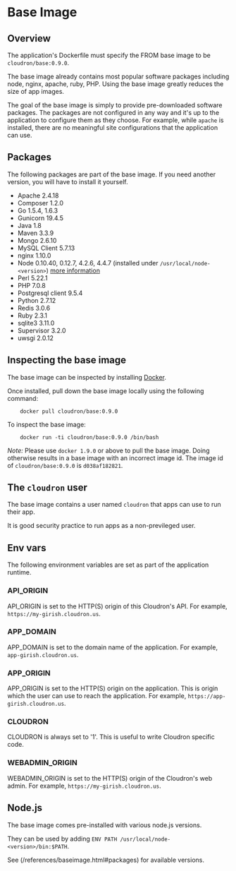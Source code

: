 # Base Image

## Overview

The application's Dockerfile must specify the FROM base image to be `cloudron/base:0.9.0`.

The base image already contains most popular software packages including node, nginx, apache,
ruby, PHP. Using the base image greatly reduces the size of app images.

The goal of the base image is simply to provide pre-downloaded software packages. The packages
are not configured in any way and it's up to the application to configure them as they choose.
For example, while `apache` is installed, there are no meaningful site configurations that the
application can use.

## Packages

The following packages are part of the base image. If you need another version, you will have to
install it yourself.

* Apache 2.4.18
* Composer 1.2.0
* Go 1.5.4, 1.6.3
* Gunicorn 19.4.5
* Java 1.8
* Maven 3.3.9
* Mongo 2.6.10
* MySQL Client 5.7.13
* nginx 1.10.0
* Node 0.10.40, 0.12.7, 4.2.6, 4.4.7 (installed under `/usr/local/node-<version>`) [more information](#node-js)
* Perl 5.22.1
* PHP 7.0.8
* Postgresql client 9.5.4
* Python 2.7.12
* Redis 3.0.6
* Ruby 2.3.1
* sqlite3 3.11.0
* Supervisor 3.2.0
* uwsgi 2.0.12

## Inspecting the base image

The base image can be inspected by installing [Docker](https://docs.docker.com/installation/).

Once installed, pull down the base image locally using the following command:
```
    docker pull cloudron/base:0.9.0
```

To inspect the base image:
```
    docker run -ti cloudron/base:0.9.0 /bin/bash
```

*Note:* Please use `docker 1.9.0` or above to pull the base image. Doing otherwise results in a base
image with an incorrect image id. The image id of `cloudron/base:0.9.0` is `d038af182821`.

## The `cloudron` user

The base image contains a user named `cloudron` that apps can use to run their app.

It is good security practice to run apps as a non-previleged user.

## Env vars

The following environment variables are set as part of the application runtime.

### API_ORIGIN

API_ORIGIN is set to the HTTP(S) origin of this Cloudron's API. For example,
`https://my-girish.cloudron.us`.

### APP_DOMAIN

APP_DOMAIN is set to the domain name of the application. For example, `app-girish.cloudron.us`.

### APP_ORIGIN

APP_ORIGIN is set to the HTTP(S) origin on the application. This is origin which the
user can use to reach the application. For example, `https://app-girish.cloudron.us`.

### CLOUDRON

CLOUDRON is always set to '1'. This is useful to write Cloudron specific code.

### WEBADMIN_ORIGIN

WEBADMIN_ORIGIN is set to the HTTP(S) origin of the Cloudron's web admin. For example,
`https://my-girish.cloudron.us`.

## Node.js

The base image comes pre-installed with various node.js versions.

They can be used by adding `ENV PATH /usr/local/node-<version>/bin:$PATH`.

See (/references/baseimage.html#packages) for available versions.
